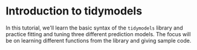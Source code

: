 # Introduction to tidymodels

In this tutorial, we'll learn the basic syntax of the `tidymodels` library and practice fitting and tuning three different prediction models. The focus will be on learning different functions from the library and giving sample code.
